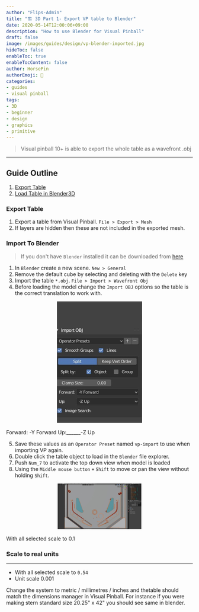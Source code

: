 ```yaml
---
author: "Flips-Admin"
title: "🏗️ 3D Part 1- Export VP table to Blender"
date: 2020-05-14T12:00:06+09:00
description: "How to use Blender for Visual Pinball"
draft: false
image: /images/guides/design/vp-blender-imported.jpg
hideToc: false
enableToc: true
enableTocContent: false
author: HorsePin
authorEmoji: 🐎
categories:
- guides
- visual pinball
tags: 
- 3D
- beginner
- design
- graphics
- primitive
---
```


> Visual pinball 10+ is able to export the whole table as a wavefront .obj

---

## Guide Outline

1. [Export Table](#export-table)
2. [Load Table in Blender3D](#import-to-blender)

### Export Table

1. Export a table from Visual Pinball. `File > Export > Mesh`
2. If layers are hidden then these are not included in the exported mesh.

### Import To Blender

> If you don't have `Blender` installed it can be downloaded from [here](https://www.blender.org/download/)

1. In `Blender` create a new scene. `New > General`
2. Remove the default cube by selecting and deleting with the `Delete` key
3. Import the table `*.obj`. `File > Import > Wavefront Obj`
4. Before loading the model change the `Import OBJ` options so the table is the correct translation to work with.

<div id="banner" style="overflow: hidden; display: flex; justify-content:space-around;">
    <div class="" style="max-width: 55%; max-height: 40%;">
        <img src="/images/guides/design/blender-import-options.jpg" alt="Blender options need changing otherwise its flipped"/>
    </div>
</div>

Forward: -Y Forward
Up:______-Z Up

5. Save these values as an `Operator Preset` named `vp-import` to use when importing VP again.
6. Double click the table object to load in the `Blender` file explorer.
7. Push `Num_7` to activate the top down view when model is loaded
8. Using the `Middle mouse button` `+` `Shift` to move or pan the view without holding `Shift`.

<div id="banner" style="overflow: hidden; display: flex; justify-content:space-around;">
    <div class="" style="max-width: 45%; max-height: 30%;">
        <img src="/images/guides/design/vp-blender-imported.jpg" alt="Top down view of playfield in 3D"/>
    </div>
</div>

With all selected scale to 0.1

### Scale to real units
---

- With all selected scale to `0.54`
- Unit scale 0.001

Change the system to metric / millimetres / inches and  thetable should match the dimensions manager in Visual Pinball. For instance if you were making stern standard size 20.25" x 42" you should see same in blender.



